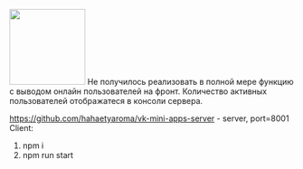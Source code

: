 [<img width="134" src="https://vk.com/images/apps/mini_apps/vk_mini_apps_logo.svg">](https://vk.com/services)
Не получилось реализовать в полной мере функцию с выводом онлайн пользователей на фронт. Количество активных пользователей отображатеся в консоли сервера.

https://github.com/hahaetyaroma/vk-mini-apps-server - server, port=8001
Client:
  1. npm i
  2. npm run start
